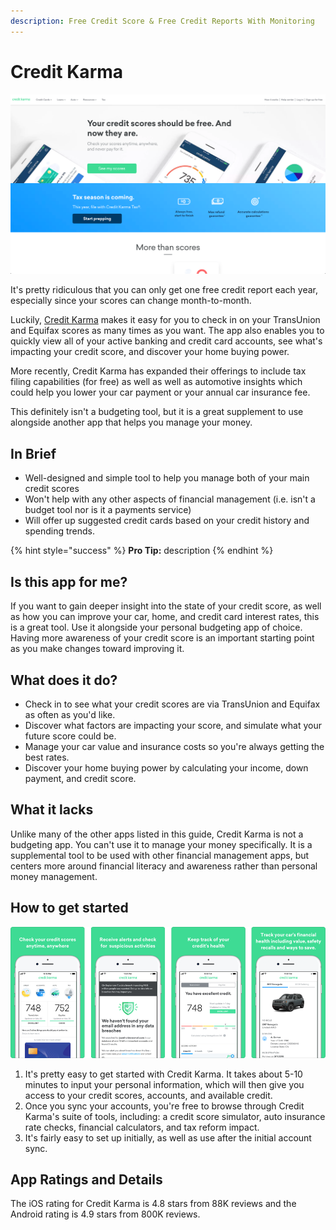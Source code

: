 ```yaml
---
description: Free Credit Score & Free Credit Reports With Monitoring
---
```


# Credit Karma

![Credit Karma Website](../.gitbook/assets/creditkarma-web.png)

It's pretty ridiculous that you can only get one free credit report each year, especially since your scores can change month-to-month.

Luckily, [Credit Karma](https://www.creditkarma.com/) makes it easy for you to check in on your TransUnion and Equifax scores as many times as you want. The app also enables you to quickly view all of your active banking and credit card accounts, see what's impacting your credit score, and discover your home buying power.

More recently, Credit Karma has expanded their offerings to include tax filing capabilities (for free) as well as well as automotive insights which could help you lower your car payment or your annual car insurance fee.

This definitely isn't a budgeting tool, but it is a great supplement to use alongside another app that helps you manage your money.

## In Brief

* Well-designed and simple tool to help you manage both of your main credit scores
* Won't help with any other aspects of financial management (i.e. isn't a budget tool nor is it a payments service)
* Will offer up suggested credit cards based on your credit history and spending trends.

{% hint style="success" %}
**Pro Tip:** description
{% endhint %}

## Is this app for me?

If you want to gain deeper insight into the state of your credit score, as well as how you can improve your car, home, and credit card interest rates, this is a great tool. Use it alongside your personal budgeting app of choice. Having more awareness of your credit score is an important starting point as you make changes toward improving it.

## What does it do?

* Check in to see what your credit scores are via TransUnion and Equifax as often as you'd like.
* Discover what factors are impacting your score, and simulate what your future score could be.
* Manage your car value and insurance costs so you're always getting the best rates.
* Discover your home buying power by calculating your income, down payment, and credit score.

## What it lacks

Unlike many of the other apps listed in this guide, Credit Karma is not a budgeting app. You can't use it to manage your money specifically. It is a supplemental tool to be used with other financial management apps, but centers more around financial literacy and awareness rather than personal money management.

## How to get started

![Credit Karma App](../.gitbook/assets/creditkarma-app.png)

1. It's pretty easy to get started with Credit Karma. It takes about 5-10 minutes to input your personal information, which will then give you access to your credit scores, accounts, and available credit.
2. Once you sync your accounts, you're free to browse through Credit Karma's suite of tools, including: a credit score simulator, auto insurance rate checks, financial calculators, and tax reform impact.
3. It's fairly easy to set up initially, as well as use after the initial account sync.

## App Ratings and Details

The iOS rating for Credit Karma is 4.8 stars from 88K reviews and the Android rating is 4.9 stars from 800K reviews.
